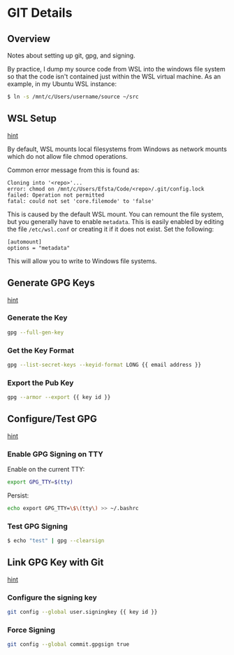 
GIT Details
===========

Overview
--------

Notes about setting up git, gpg, and signing.

By practice, I dump my source code from WSL into the windows file system so
that the code isn't contained just within the WSL virtual machine.  As an 
example, in my Ubuntu WSL instance:

```bash
$ ln -s /mnt/c/Users/username/source ~/src
```


WSL Setup
---------

[hint](https://askubuntu.com/questions/1115564/wsl-ubuntu-distro-how-to-solve-operation-not-permitted-on-cloning-repository)

By default, WSL mounts local filesystems from Windows as network mounts which
do not allow file chmod operations.

Common error message from this is found as:
```
Cloning into '<repo>'...
error: chmod on /mnt/c/Users/Efsta/Code/<repo>/.git/config.lock failed: Operation not permitted
fatal: could not set 'core.filemode' to 'false'
```

This is caused by the default WSL mount.  You can remount the file system, but
you generally have to enable `metadata`.  This is easily enabled by editing the
file `/etc/wsl.conf` or creating it if it does not exist.  Set the following:

```
[automount]
options = "metadata"
```

This will allow you to write to Windows file systems.


Generate GPG Keys
-----------------

[hint](https://brain2life.hashnode.dev/how-to-sign-your-git-commits-in-ubuntu-2004-and-why-you-need-it)

### Generate the Key

```bash
gpg --full-gen-key
```

### Get the Key Format

```bash
gpg --list-secret-keys --keyid-format LONG {{ email address }}
```

### Export the Pub Key

```bash
gpg --armor --export {{ key id }}
```


Configure/Test GPG
------------------

[hint](https://stackoverflow.com/questions/41052538/git-error-gpg-failed-to-sign-data)

### Enable GPG Signing on TTY

Enable on the current TTY:
```bash
export GPG_TTY=$(tty)
```

Persist:
```bash
echo export GPG_TTY=\$\(tty\) >> ~/.bashrc
```

### Test GPG Signing
```bash
$ echo "test" | gpg --clearsign
```


Link GPG Key with Git
---------------------

[hint](https://brain2life.hashnode.dev/how-to-sign-your-git-commits-in-ubuntu-2004-and-why-you-need-it#heading-associate-your-gpg-key-with-git)

### Configure the signing key

```bash
git config --global user.signingkey {{ key id }}
```

### Force Signing

```bash
git config --global commit.gpgsign true
```
